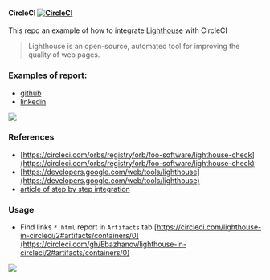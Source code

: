 #### CircleCI [![CircleCI](https://circleci.com/gh/Ebazhanov/lighthouse-in-circleci.svg?style=svg)](https://circleci.com/gh/Ebazhanov/lighthouse-in-circleci)

This repo an example of how to integrate [Lighthouse](https://developers.google.com/web/tools/lighthouse) with CircleCI

> Lighthouse is an open-source, automated tool for improving the quality of web pages.

### Examples of report:
- [github](https://13-245155682-gh.circle-artifacts.com/0/tmp/artifacts/lighthouse-report-1583481796429.html)
- [linkedin](https://13-245155682-gh.circle-artifacts.com/0/tmp/artifacts/lighthouse-report-1583481785168.html)

<img src="https://monosnap.com/image/jOKvdPKUvb2wol4HeEfPXPC3l70Qe8"/>

### References
- [https://circleci.com/orbs/registry/orb/foo-software/lighthouse-check](https://circleci.com/orbs/registry/orb/foo-software/lighthouse-check)
- [https://developers.google.com/web/tools/lighthouse](https://developers.google.com/web/tools/lighthouse)
- [article of step by step integration](https://www.freecodecamp.org/news/how-to-use-lighthouse-in-circleci/)

### Usage 
- Find links `*.html` report in `Artifacts` tab
[https://circleci.com/lighthouse-in-circleci/2#artifacts/containers/0](https://circleci.com/gh/Ebazhanov/lighthouse-in-circleci/2#artifacts/containers/0)

<img src="https://monosnap.com/image/kY6xaS1DM908p42Ei6KMQf75JJU61M"/>
